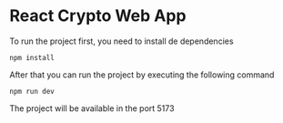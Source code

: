 # React Crypto Web App

To run the project first, you need to install de dependencies

```
npm install
```

After that you can run the project by executing the following command

```
npm run dev
```

The project will be available in the port 5173
